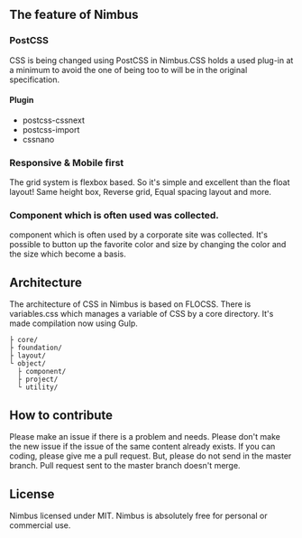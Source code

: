 ## The feature of Nimbus
### PostCSS

CSS is being changed using PostCSS in Nimbus.CSS holds a used plug-in at a minimum to avoid the one of being too to will be in the original specification.

#### Plugin

- postcss-cssnext
- postcss-import
- cssnano

### Responsive & Mobile first

The grid system is flexbox based. So it's simple and excellent than the float layout! Same height box, Reverse grid, Equal spacing layout and more.

### Component which is often used was collected.

component which is often used by a corporate site was collected. It's possible to button up the favorite color and size by changing the color and the size which become a basis.

## Architecture

The architecture of CSS in Nimbus is based on FLOCSS. There is variables.css which manages a variable of CSS by a core directory. It's made compilation now using Gulp.

```
├ core/
├ foundation/
├ layout/
└ object/
  ├ component/
  ├ project/
  └ utility/
```

## How to contribute

Please make an issue if there is a problem and needs. Please don't make the new issue if the issue of the same content already exists. If you can coding, please give me a pull request. But, please do not send in the master branch. Pull request sent to the master branch doesn't merge.

## License

Nimbus licensed under MIT. Nimbus is absolutely free for personal or commercial use.

